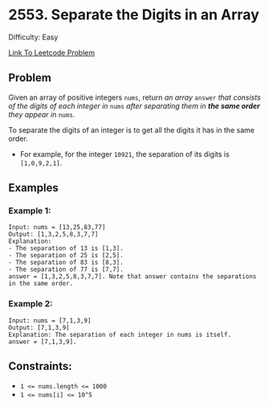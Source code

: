 # 2553. Separate the Digits in an Array
Difficulty: Easy

[Link To Leetcode Problem](https://leetcode.com/problems/separate-the-digits-in-an-array/)

## Problem
Given an array of positive integers `nums`, return *an array* `answer` *that consists of the digits of each integer in* `nums` *after separating them in **the same order** they appear in* `nums`.

To separate the digits of an integer is to get all the digits it has in the same order.

- For example, for the integer `10921`, the separation of its digits is `[1,0,9,2,1]`.

## Examples
### Example 1:
```
Input: nums = [13,25,83,77]
Output: [1,3,2,5,8,3,7,7]
Explanation: 
- The separation of 13 is [1,3].
- The separation of 25 is [2,5].
- The separation of 83 is [8,3].
- The separation of 77 is [7,7].
answer = [1,3,2,5,8,3,7,7]. Note that answer contains the separations in the same order.
```
### Example 2:
```
Input: nums = [7,1,3,9]
Output: [7,1,3,9]
Explanation: The separation of each integer in nums is itself.
answer = [7,1,3,9].
```

## Constraints:
- `1 <= nums.length <= 1000`
- `1 <= nums[i] <= 10^5`